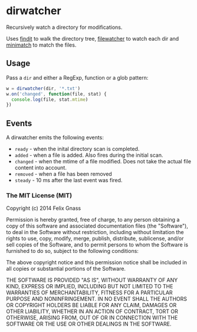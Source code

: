 # dirwatcher

Recursively watch a directory for modifications.

Uses [findit](https://npmjs.org/package/findit) to walk the directory tree,
[filewatcher](https://npmjs.org/package/filewatcher) to watch each dir
and [minimatch](https://npmjs.org/package/minimatch) to match the files.

## Usage

Pass a `dir` and either a RegExp, function or a glob pattern:

```js
w = dirwatcher(dir, '*.txt')
w.on('changed', function(file, stat) {
  console.log(file, stat.mtime)
})
```

## Events

A dirwatcher emits the following events:

* `ready` - when the inital directory scan is completed.
* `added` - when a file is added. Also fires during the initial scan.
* `changed` - when the mtime of a file modified. Does not take the actual file content into account.
* `removed` - when a file has been removed
* `steady` - 10 ms after the last event was fired.

### The MIT License (MIT)

Copyright (c) 2014 Felix Gnass

Permission is hereby granted, free of charge, to any person obtaining a copy
of this software and associated documentation files (the "Software"), to deal
in the Software without restriction, including without limitation the rights
to use, copy, modify, merge, publish, distribute, sublicense, and/or sell
copies of the Software, and to permit persons to whom the Software is
furnished to do so, subject to the following conditions:

The above copyright notice and this permission notice shall be included in
all copies or substantial portions of the Software.

THE SOFTWARE IS PROVIDED "AS IS", WITHOUT WARRANTY OF ANY KIND, EXPRESS OR
IMPLIED, INCLUDING BUT NOT LIMITED TO THE WARRANTIES OF MERCHANTABILITY,
FITNESS FOR A PARTICULAR PURPOSE AND NONINFRINGEMENT. IN NO EVENT SHALL THE
AUTHORS OR COPYRIGHT HOLDERS BE LIABLE FOR ANY CLAIM, DAMAGES OR OTHER
LIABILITY, WHETHER IN AN ACTION OF CONTRACT, TORT OR OTHERWISE, ARISING FROM,
OUT OF OR IN CONNECTION WITH THE SOFTWARE OR THE USE OR OTHER DEALINGS IN
THE SOFTWARE.

